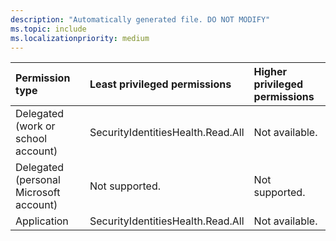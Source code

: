 ```yaml
---
description: "Automatically generated file. DO NOT MODIFY"
ms.topic: include
ms.localizationpriority: medium
---
```


|Permission type|Least privileged permissions|Higher privileged permissions|
|:---|:---|:---|
|Delegated (work or school account)|SecurityIdentitiesHealth.Read.All|Not available.|
|Delegated (personal Microsoft account)|Not supported.|Not supported.|
|Application|SecurityIdentitiesHealth.Read.All|Not available.|